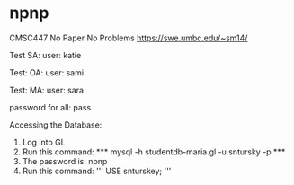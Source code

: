 # npnp
CMSC447 No Paper No Problems
https://swe.umbc.edu/~sm14/

Test SA:
user: katie

Test: OA:
user: sami

Test: MA:
user: sara

password for all: pass



Accessing the Database:
1. Log into GL
2. Run this command:
   *** mysql -h studentdb-maria.gl -u sntursky -p ***
3. The password is: npnp
4. Run this command: 
   ''' USE snturskey; '''
